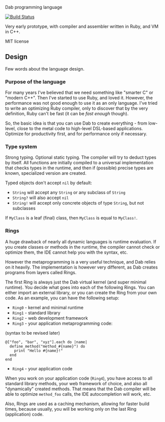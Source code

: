 Dab programming language

[![Build Status](https://travis-ci.org/thomas-pendragon/dablang.svg?branch=master)](https://travis-ci.org/thomas-pendragon/dablang)

Very early prototype, with compiler and assembler written in Ruby, and VM in C++.

MIT license

## Design

Few words about the language design.

### Purpose of the language

For many years I've believed that we need something like "smarter C" or "modern C++". Then I've started to use Ruby, and loved it. However, the performance was not good enough to use it as an only language. I've tried to write an optimizing Ruby compiler, only to discover that by the very definition, Ruby can't be fast (it can be *fast enough* though). 

So, the basic idea is that you can use Dab to create everything - from low-level, close to the metal code to high-level DSL-based applications. Optimize for productivity first, and for performance only if necessary.

### Type system

Strong typing. Optional static typing. The compiler will try to deduct types by itself. All functions are initially compiled to a universal implementation that checks types in the runtime, and then if (possible) precise types are known, specialized version are created.

Typed objects don't accept `nil` by default:

- `String` will accept any `String` or any subclass of `String`
- `String?` will also accept `nil`
- `String!` will accept only concrete objects of type `String`, but not subclasses

If `MyClass` is a leaf (final) class, then `MyClass` is equal to `MyClass!`.

### Rings

A huge drawback of nearly all dynamic languages is runtime evaluation. If you create classes or methods in the runtime, the compiler cannot check or optimize them, the IDE cannot help you with the syntax, etc.

However the metaprogramming is a very useful technique, and Dab relies on it heavily. The implementation is however very different, as Dab creates programs from layers called Rings.

The first Ring is always just the Dab virtual kernel (and super minimal runtime). You decide what goes into each of the following Rings. You can either import an external library, or you can create the Ring from your own code. As an example, you can have the following setup:

- `Ring0` - kernel and minimal runtime
- `Ring1` - standard library
- `Ring2` - web development framework
- `Ring3` - your application metaprogramming code:

(syntax to be revised later)
```
@["foo", "bar", "xyz"].each do |name|
  define_method("method_#{name}") do
    print "Hello #{name}!"
  end
end
```

- `Ring4` - your application code

When you work on your application code (`Ring4`), you have access to all standard library methods, your web framework of choice, and also all "dynamically" created methods. That means that the Dab compiler will be able to optimize `method_foo` calls, the IDE autocompletion will work, etc.

Also, Rings are used as a caching mechanism, allowing for faster build times, because usually, you will be working only on the last Ring (application) code.
